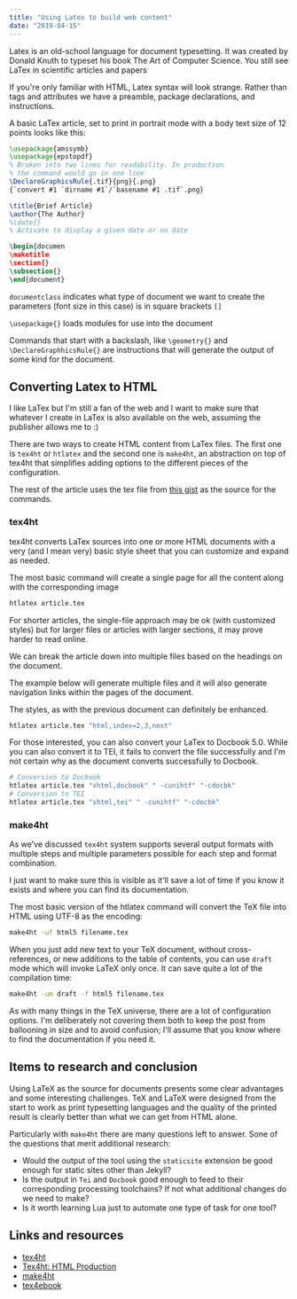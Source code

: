 ```yaml
---
title: "Using Latex to build web content"
date: "2019-04-15"
---
```


Latex is an old-school language for document typesetting. It was created by Donald Knuth to typeset his book The Art of Computer Science. You still see LaTex in scientific articles and papers

If you're only familiar with HTML, Latex syntax will look strange. Rather than tags and attributes we have a preamble, package declarations, and instructions.

A basic LaTex article, set to print in portrait mode with a body text size of 12 points looks like this:

```tex
\usepackage{amssymb}
\usepackage{epstopdf}
% Broken into two lines for readability. In production
% the command would go in one line
\DeclareGraphicsRule{.tif}{png}{.png}
{`convert #1 `dirname #1`/`basename #1 .tif`.png}

\title{Brief Article}
\author{The Author}
%\date{}
% Activate to display a given date or no date

\begin{documen
\maketitle
\section{}
\subsection{}
\end{document}
```

`documentclass` indicates what type of document we want to create the parameters (font size in this case) is in square brackets `[]`

`\usepackage{}` loads modules for use into the document

Commands that start with a backslash, like `\geometry{}` and `\DeclareGraphhicsRule{}` are instructions that will generate the output of some kind for the document.

## Converting Latex to HTML

I like LaTex but I'm still a fan of the web and I want to make sure that whatever I create in LaTex is also available on the web, assuming the publisher allows me to :)

There are two ways to create HTML content from LaTex files. The first one is `tex4ht` or `htlatex` and the second one is `make4ht`, an abstraction on top of tex4ht that simplifies adding options to the different pieces of the configuration.

The rest of the article uses the tex file from [this gist](https://gist.github.com/caraya/69a45d08d03214d78779a7d0a60da083) as the source for the commands.

### tex4ht

tex4ht converts LaTex sources into one or more HTML documents with a very (and I mean very) basic style sheet that you can customize and expand as needed.

The most basic command will create a single page for all the content along with the corresponding image

```bash
htlatex article.tex
```

For shorter articles, the single-file approach may be ok (with customized styles) but for larger files or articles with larger sections, it may prove harder to read online.

We can break the article down into multiple files based on the headings on the document.

The example below will generate multiple files and it will also generate navigation links within the pages of the document.

The styles, as with the previous document can definitely be enhanced.

```bash
htlatex article.tex "html,index=2,3,next"
```

For those interested, you can also convert your LaTex to Docbook 5.0. While you can also convert it to TEI, it fails to convert the file successfully and I'm not certain why as the document converts successfully to Docbook.

```bash
# Conversion to Docbook
htlatex article.tex "xhtml,docbook" " -cunihtf" "-cdocbk"
# Conversion to TEI
htlatex article.tex "xhtml,tei" " -cunihtf" "-cdocbk"
```

### make4ht

As we've discussed `tex4ht` system supports several output formats with multiple steps and multiple parameters possible for each step and format combination.

I just want to make sure this is visible as it'll save a lot of time if you know it exists and where you can find its documentation.

The most basic version of the htlatex command will convert the TeX file into HTML using UTF-8 as the encoding:

```bash
make4ht -uf html5 filename.tex
```

When you just add new text to your TeX document, without cross-references, or new additions to the table of contents, you can use `draft` mode which will invoke LaTeX only once. It can save quite a lot of the compilation time:

```bash
make4ht -um draft -f html5 filename.tex
```

As with many things in the TeX universe, there are a lot of configuration options. I'm deliberately not covering them both to keep the post from ballooning in size and to avoid confusion; I'll assume that you know where to find the documentation if you need it.

## Items to research and conclusion

Using LaTeX as the source for documents presents some clear advantages and some interesting challenges. TeX and LaTeX were designed from the start to work as print typesetting languages and the quality of the printed result is clearly better than what we can get from HTML alone.

Particularly with `make4ht` there are many questions left to answer. Sone of the questions that merit additional research:

- Would the output of the tool using the `staticsite` extension be good enough for static sites other than Jekyll?
- Is the output in `Tei` and `Docbook` good enough to feed to their corresponding processing toolchains? If not what additional changes do we need to make?
- Is it worth learning Lua just to automate one type of task for one tool?

## Links and resources

- [tex4ht](https://www.tug.org/tex4ht/)
- [Tex4ht: HTML Production](https://www.tug.org/TUGboat/tb25-1/gurari.pdf)
- [make4ht](https://github.com/michal-h21/make4ht/blob/master/README.md)
- [tex4ebook](https://github.com/michal-h21/tex4ebook/blob/master/README.md)
